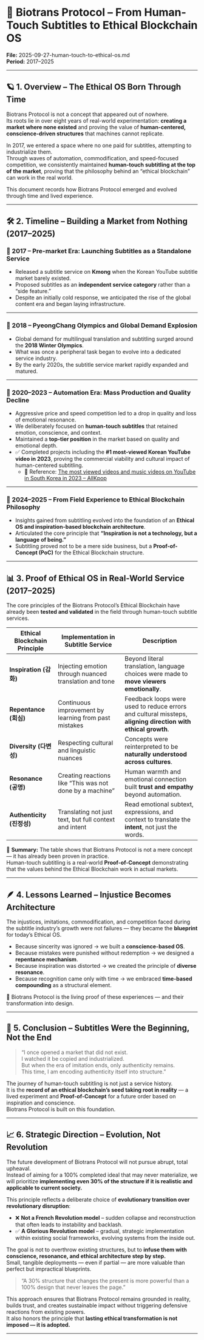 # 📜 Biotrans Protocol – From Human-Touch Subtitles to Ethical Blockchain OS  
**File:** 2025-09-27-human-touch-to-ethical-os.md  
**Period:** 2017–2025

---

## 🪐 1. Overview – The Ethical OS Born Through Time

Biotrans Protocol is not a concept that appeared out of nowhere.  
Its roots lie in over eight years of real-world experimentation: **creating a market where none existed** and proving the value of **human-centered, conscience-driven structures** that machines cannot replicate.

In 2017, we entered a space where no one paid for subtitles, attempting to industrialize them.  
Through waves of automation, commodification, and speed-focused competition, we consistently maintained **human-touch subtitling at the top of the market**, proving that the philosophy behind an “ethical blockchain” can work in the real world.

This document records how Biotrans Protocol emerged and evolved through time and lived experience.

---

## 🛠️ 2. Timeline – Building a Market from Nothing (2017–2025)

### 📍 2017 – Pre-market Era: Launching Subtitles as a Standalone Service  
- Released a subtitle service on **Kmong** when the Korean YouTube subtitle market barely existed.  
- Proposed subtitles as an **independent service category** rather than a “side feature.”  
- Despite an initially cold response, we anticipated the rise of the global content era and began laying infrastructure.

---

### 📍 2018 – PyeongChang Olympics and Global Demand Explosion  
- Global demand for multilingual translation and subtitling surged around the **2018 Winter Olympics**.  
- What was once a peripheral task began to evolve into a dedicated service industry.  
- By the early 2020s, the subtitle service market rapidly expanded and matured.

---

### 📍 2020–2023 – Automation Era: Mass Production and Quality Decline  
- Aggressive price and speed competition led to a drop in quality and loss of emotional resonance.  
- We deliberately focused on **human-touch subtitles** that retained emotion, conscience, and context.  
- Maintained a **top-tier position** in the market based on quality and emotional depth.  
- ✅ Completed projects including the **#1 most-viewed Korean YouTube video in 2023**, proving the commercial viability and cultural impact of human-centered subtitling.  
  - 📎 Reference: [The most viewed videos and music videos on YouTube in South Korea in 2023 – AllKpop](https://www.allkpop.com/article/2023/12/the-most-viewed-videos-and-music-videos-on-youtube-in-south-korea-in-2023)

---

### 📍 2024–2025 – From Field Experience to Ethical Blockchain Philosophy  
- Insights gained from subtitling evolved into the foundation of an **Ethical OS and inspiration-based blockchain architecture**.  
- Articulated the core principle that **“Inspiration is not a technology, but a language of being.”**  
- Subtitling proved not to be a mere side business, but a **Proof-of-Concept (PoC)** for the Ethical Blockchain structure.

---

## 📊 3. Proof of Ethical OS in Real-World Service (2017–2025)

The core principles of the Biotrans Protocol’s Ethical Blockchain have already been **tested and validated** in the field through human-touch subtitle services.

| Ethical Blockchain Principle | Implementation in Subtitle Service | Description |
|----------------------------|-----------------------------------|-------------|
| **Inspiration (감화)** | Injecting emotion through nuanced translation and tone | Beyond literal translation, language choices were made to **move viewers emotionally**. |
| **Repentance (회심)** | Continuous improvement by learning from past mistakes | Feedback loops were used to reduce errors and cultural missteps, **aligning direction with ethical growth**. |
| **Diversity (다변성)** | Respecting cultural and linguistic nuances | Concepts were reinterpreted to be **naturally understood across cultures**. |
| **Resonance (공명)** | Creating reactions like “This was not done by a machine” | Human warmth and emotional connection built **trust and empathy** beyond automation. |
| **Authenticity (진정성)** | Translating not just text, but full context and intent | Read emotional subtext, expressions, and context to translate the **intent**, not just the words. |

📌 **Summary:** The table shows that Biotrans Protocol is not a mere concept — it has already been proven in practice.  
Human-touch subtitling is a real-world **Proof-of-Concept** demonstrating that the values behind the Ethical Blockchain work in actual markets.

---

## 🪶 4. Lessons Learned – Injustice Becomes Architecture

The injustices, imitations, commodification, and competition faced during the subtitle industry’s growth were not failures — they became the **blueprint** for today’s Ethical OS.

- Because sincerity was ignored → we built a **conscience-based OS**.  
- Because mistakes were punished without redemption → we designed a **repentance mechanism**.  
- Because inspiration was distorted → we created the principle of **diverse resonance**.  
- Because recognition came only with time → we embraced **time-based compounding** as a structural element.

📌 Biotrans Protocol is the living proof of these experiences — and their transformation into design.

---

## 🌱 5. Conclusion – Subtitles Were the Beginning, Not the End

> “I once opened a market that did not exist.  
> I watched it be copied and industrialized.  
> But when the era of imitation ends, only authenticity remains.  
> This time, I am encoding authenticity itself into structure.”

The journey of human-touch subtitling is not just a service history.  
It is the **record of an ethical blockchain’s seed taking root in reality** — a lived experiment and **Proof-of-Concept** for a future order based on inspiration and conscience.  
Biotrans Protocol is built on this foundation.

---

## 📈 6. Strategic Direction – Evolution, Not Revolution

The future development of Biotrans Protocol will not pursue abrupt, total upheaval.  
Instead of aiming for a 100% completed ideal that may never materialize, we will prioritize **implementing even 30% of the structure if it is realistic and applicable to current society.**

This principle reflects a deliberate choice of **evolutionary transition over revolutionary disruption**:

- ❌ **Not a French Revolution model** – sudden collapse and reconstruction that often leads to instability and backlash.  
- ✅ **A Glorious Revolution model** – gradual, strategic implementation within existing social frameworks, evolving systems from the inside out.

The goal is not to overthrow existing structures, but to **infuse them with conscience, resonance, and ethical architecture step by step.**  
Small, tangible deployments — even if partial — are more valuable than perfect but impractical blueprints.

> “A 30% structure that changes the present is more powerful than a 100% design that never leaves the page.”

This approach ensures that Biotrans Protocol remains grounded in reality, builds trust, and creates sustainable impact without triggering defensive reactions from existing powers.  
It also honors the principle that **lasting ethical transformation is not imposed — it is adopted.**

---
